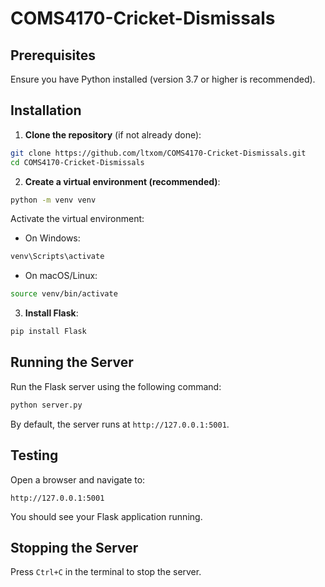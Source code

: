 # COMS4170-Cricket-Dismissals

## Prerequisites

Ensure you have Python installed (version 3.7 or higher is recommended).

## Installation

1. **Clone the repository** (if not already done):

```bash
git clone https://github.com/ltxom/COMS4170-Cricket-Dismissals.git
cd COMS4170-Cricket-Dismissals
```

2. **Create a virtual environment (recommended)**:

```bash
python -m venv venv
```

Activate the virtual environment:

* On Windows:

```bash
venv\Scripts\activate
```

* On macOS/Linux:

```bash
source venv/bin/activate
```

3. **Install Flask**:

```bash
pip install Flask
```

## Running the Server

Run the Flask server using the following command:

```bash
python server.py
```

By default, the server runs at `http://127.0.0.1:5001`.

## Testing

Open a browser and navigate to:

```plaintext
http://127.0.0.1:5001
```

You should see your Flask application running.

## Stopping the Server

Press `Ctrl+C` in the terminal to stop the server.
